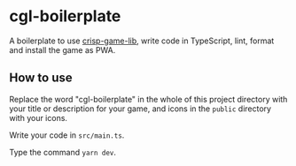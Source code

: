 # cgl-boilerplate

A boilerplate to use [crisp-game-lib](https://github.com/abagames/crisp-game-lib), write code in TypeScript, lint, format and install the game as PWA.

## How to use

Replace the word "cgl-boilerplate" in the whole of this project directory with your title or description for your game, and icons in the `public` directory with your icons.

Write your code in `src/main.ts`.

Type the command `yarn dev`.
